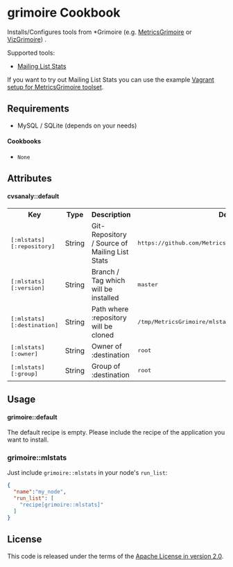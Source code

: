 grimoire Cookbook
==========================
Installs/Configures tools from *Grimoire (e.g. [MetricsGrimoire](https://github.com/MetricsGrimoire/) or [VizGrimoire](https://github.com/VizGrimoire/)) .

Supported tools:
* [Mailing List Stats](https://github.com/MetricsGrimoire/MailingListStats)

If you want to try out Mailing List Stats you can use the example [Vagrant setup for MetricsGrimoire toolset](https://github.com/andygrunwald/Vagrant-MetricsGrimoire).

Requirements
------------

* MySQL / SQLite (depends on your needs)

#### Cookbooks
- `None`

Attributes
----------
#### cvsanaly::default
<table>
  <tr>
    <th>Key</th>
    <th>Type</th>
    <th>Description</th>
    <th>Default</th>
  </tr>
  <tr>
    <td><tt>[:mlstats][:repository]</tt></td>
    <td>String</td>
    <td>Git-Repository / Source of Mailing List Stats</td>
    <td><tt>https://github.com/MetricsGrimoire/MailingListStats.git</tt></td>
  </tr>
  <tr>
    <td><tt>[:mlstats][:version]</tt></td>
    <td>String</td>
    <td>Branch / Tag which will be installed</td>
    <td><tt>master</tt></td>
  </tr>
  <tr>
    <td><tt>[:mlstats][:destination]</tt></td>
    <td>String</td>
    <td>Path where :repository will be cloned</td>
    <td><tt>/tmp/MetricsGrimoire/mlstats</tt></td>
  </tr>
  <tr>
    <td><tt>[:mlstats][:owner]</tt></td>
    <td>String</td>
    <td>Owner of :destination</td>
    <td><tt>root</tt></td>
  </tr>
  <tr>
    <td><tt>[:mlstats][:group]</tt></td>
    <td>String</td>
    <td>Group of :destination</td>
    <td><tt>root</tt></td>
  </tr>
</table>

Usage
-----
#### grimoire::default

The default recipe is empty.
Please include the recipe of the application you want to install.

### grimoire::mlstats

Just include `grimoire::mlstats` in your node's `run_list`:

```json
{
  "name":"my_node",
  "run_list": [
    "recipe[grimoire::mlstats]"
  ]
}
```

License
------------
This code is released under the terms of the [Apache License in version 2.0](http://www.apache.org/licenses/LICENSE-2.0).
